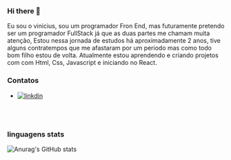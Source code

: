 ### Hi there 👋

Eu sou o vinicius, sou um programador Fron End, mas futuramente pretendo ser um programador FullStack já que as duas partes me chamam muita atenção, Estou nessa jornada de estudos há aproximadamente 2 anos, tive alguns contratempos que me afastaram por um periodo mas como todo bom filho estou de volta.
Atualmente estou aprendendo e criando projetos com com Html, Css, Javascript e iniciando no React.

### Contatos
- <a href="https://www.linkedin.com/in/vinicius-h-borges-1b7779152/" target="_blank"><img src="https://img.shields.io/badge/LinkedIn-0077B5?style=for-the-badge&logo=linkedin&logoColor=white" alt="linkdin"></a>
<br>
<Br>

### linguagens stats

![Anurag's GitHub stats](https://github-readme-stats.vercel.app/api?username=viniborges99&show_icons=true&theme=radical)



